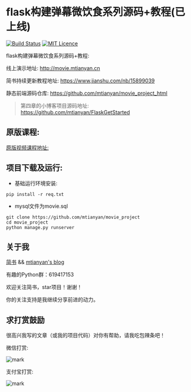 # flask构建弹幕微饮食系列源码+教程(已上线)

[![Build Status](https://travis-ci.org/mtianyan/hexoBlog-Github.svg?branch=master)](https://travis-ci.org/mtianyan/hexoBlog-Github)
[![MIT Licence](https://badges.frapsoft.com/os/mit/mit.svg?v=103)](https://opensource.org/licenses/mit-license.php)

flask构建弹幕微饮食系列源码+教程:

线上演示地址: http://movie.mtianyan.cn

简书持续更新教程地址: https://www.jianshu.com/nb/15899039

静态前端源码仓库: https://github.com/mtianyan/movie_project_html

>第四章的小博客项目源码地址: https://github.com/mtianyan/FlaskGetStarted

## 原版课程:

[原版视频课程地址:](https://coding.imooc.com/learn/list/124.html)


## 项目下载及运行:

- 基础运行环境安装:

```
pip install -r req.txt
```
- mysql文件为movie.sql
 
```
git clone https://github.com/mtianyan/movie_project
cd movie_project
python manage.py runserver
```

## 关于我
[简书](https://www.jianshu.com/u/db9a7a0daa1f) && [mtianyan's blog](http://blog.mtianyan.cn/)

有趣的Python群：619417153

欢迎关注简书，star项目！谢谢！

你的关注支持是我继续分享前进的动力。

## 求打赏鼓励

很高兴我写的文章（或我的项目代码）对你有帮助，请我吃包辣条吧！

微信打赏:

![mark](http://myphoto.mtianyan.cn/blog/180302/i52eHgilfD.png?imageslim)

支付宝打赏:

![mark](http://myphoto.mtianyan.cn/blog/180302/gDlBGemI60.jpg?imageslim)

